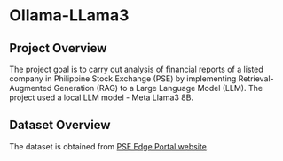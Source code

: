# Ollama-LLama3
## Project Overview
The project goal is to carry out analysis of financial reports of a listed company in Philippine Stock Exchange (PSE) by implementing Retrieval-Augmented Generation (RAG) to a Large Language Model (LLM). 
The project used a local LLM model - Meta Llama3 8B.

## Dataset Overview
The dataset is obtained from [PSE Edge Portal website](https://edge.pse.com.ph/financialReports/form.do). 

